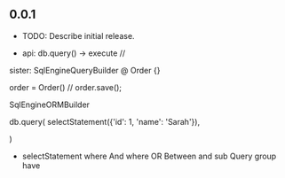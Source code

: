 ## 0.0.1

* TODO: Describe initial release.

- api:
db.query() -> execute 
//

sister: SqlEngineQueryBuilder
@
Order {}

order = Order() //
order.save();


SqlEngineORMBuilder

db.query(
 selectStatement({'id': 1, 'name': 'Sarah'}),
 
)

- selectStatement
where And
where OR
Between and 
sub Query
group 
have
